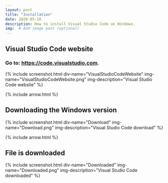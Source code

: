 ```yaml
---
layout: post
title: "Installation"
date: 2020-05-10
description: How to install Visual Studio Code on Windows.
img:  # Add image post (optional)
---
```

## Visual Studio Code website

### Go to: <https://code.visualstudio.com>.

{% include screenshot.html
	div-name="VisualStudioCodeWebsite"
	img-name="VisualStudioCodeWebsite.png"
	img-description="Visual Studio Code website"
%}

{% include arrow.html %}

## Downloading the Windows version

{% include screenshot.html
	div-name="Download"
	img-name="Download.png"
	img-description="Visual Studio Code download"
%}

{% include arrow.html %}

## File is downloaded

{% include screenshot.html
	div-name="Downloaded"
	img-name="Downloaded.png"
	img-description="Visual Studio Code downloaded"
%}
